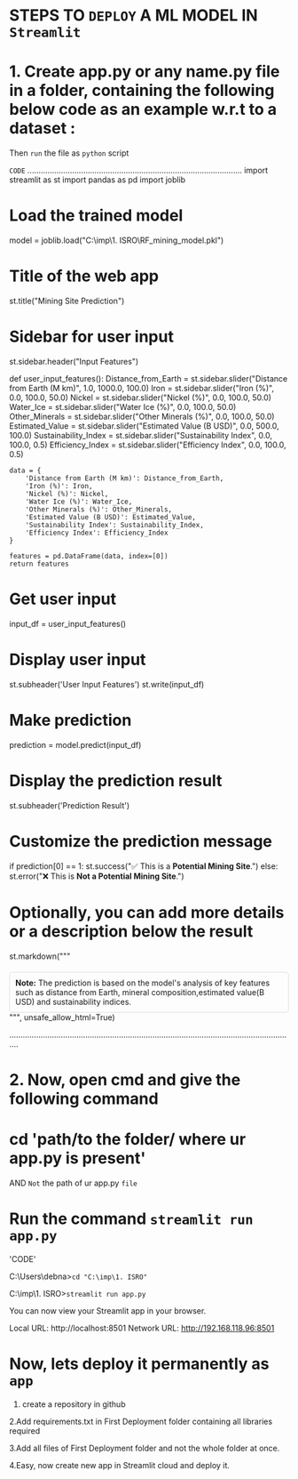 # STEPS TO `DEPLOY` A ML MODEL IN `Streamlit`

# 1. Create app.py or any name.py file in a folder, containing the following below code as an example w.r.t to a dataset :


Then `run` the file as `python` script

`CODE`
................................................................................................
import streamlit as st
import pandas as pd
import joblib

# Load the trained model
model = joblib.load("C:\\imp\\1. ISRO\\RF_mining_model.pkl")

# Title of the web app
st.title("Mining Site Prediction")

# Sidebar for user input
st.sidebar.header("Input Features")

def user_input_features():
    Distance_from_Earth = st.sidebar.slider("Distance from Earth (M km)", 1.0, 1000.0, 100.0)
    Iron = st.sidebar.slider("Iron (%)", 0.0, 100.0, 50.0)
    Nickel = st.sidebar.slider("Nickel (%)", 0.0, 100.0, 50.0)
    Water_Ice = st.sidebar.slider("Water Ice (%)", 0.0, 100.0, 50.0)
    Other_Minerals = st.sidebar.slider("Other Minerals (%)", 0.0, 100.0, 50.0)
    Estimated_Value = st.sidebar.slider("Estimated Value (B USD)", 0.0, 500.0, 100.0)
    Sustainability_Index = st.sidebar.slider("Sustainability Index", 0.0, 100.0, 0.5)
    Efficiency_Index = st.sidebar.slider("Efficiency Index", 0.0, 100.0, 0.5)

    data = {
        'Distance from Earth (M km)': Distance_from_Earth,
        'Iron (%)': Iron,
        'Nickel (%)': Nickel,
        'Water Ice (%)': Water_Ice,
        'Other Minerals (%)': Other_Minerals,
        'Estimated Value (B USD)': Estimated_Value,
        'Sustainability Index': Sustainability_Index,
        'Efficiency Index': Efficiency_Index
    }

    features = pd.DataFrame(data, index=[0])
    return features

# Get user input
input_df = user_input_features()

# Display user input
st.subheader('User Input Features')
st.write(input_df)

# Make prediction
prediction = model.predict(input_df)


# Display the prediction result
st.subheader('Prediction Result')

# Customize the prediction message
if prediction[0] == 1:
    st.success("✅ This is a **Potential Mining Site**.")
else:
    st.error("❌ This is **Not a Potential Mining Site**.")

# Optionally, you can add more details or a description below the result
st.markdown("""
<div style="margin-top: 20px; padding: 10px; border: 1px solid #ddd; border-radius: 5px;">
    <strong>Note:</strong> The prediction is based on the model's analysis of key features such as distance from Earth, mineral composition,estimated value(B USD) and sustainability indices.
</div>
""", unsafe_allow_html=True)


................................................................................................................................

# 2. Now, open cmd and give the following command

# cd 'path/to the folder/ where ur app.py is present'

AND `Not` the path of ur app.py `file`

# Run the command `streamlit run app.py `

'CODE'

C:\Users\debna>`cd "C:\imp\1. ISRO"`

C:\imp\1. ISRO>`streamlit run app.py`

You can now view your Streamlit app in your browser.

Local URL: http://localhost:8501
Network URL: http://192.168.118.96:8501


# Now, lets deploy it permanently as `app`



1. create a repository in github


2.Add requirements.txt in First Deployment folder containing all libraries required

3.Add all files of First Deployment folder and not the whole folder at once.


4.Easy, now create new app in Streamlit cloud and deploy it.
